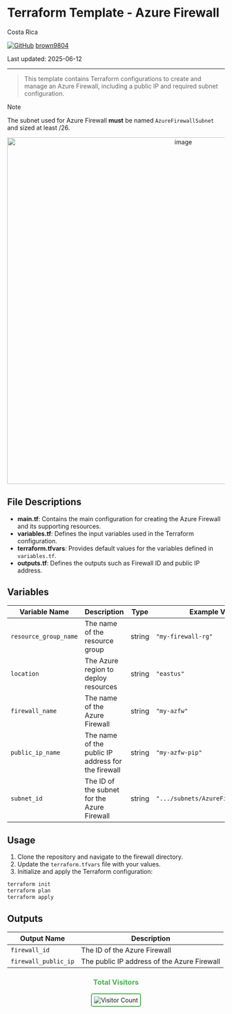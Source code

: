 # Terraform Template - Azure Firewall

Costa Rica

[![GitHub](https://img.shields.io/badge/--181717?logo=github&logoColor=ffffff)](https://github.com/)
[brown9804](https://github.com/brown9804)

Last updated: 2025-06-12

----------

> This template contains Terraform configurations to create and manage an Azure Firewall, including a public IP and required subnet configuration.

> [!NOTE]
> The subnet used for Azure Firewall **must** be named `AzureFirewallSubnet` and sized at least /26.

<p align="center">
    <img width="800" alt="image" src="https://github.com/user-attachments/assets/7614ce31-c57d-41ce-a9f2-307c29cb0f3d">
</p>



## File Descriptions

- **main.tf**: Contains the main configuration for creating the Azure Firewall and its supporting resources.
- **variables.tf**: Defines the input variables used in the Terraform configuration.
- **terraform.tfvars**: Provides default values for the variables defined in `variables.tf`.
- **outputs.tf**: Defines the outputs such as Firewall ID and public IP address.

## Variables

| Variable Name         | Description                                      | Type   | Example Value                |
|---------------------- |--------------------------------------------------|--------|-----------------------------|
| `resource_group_name` | The name of the resource group                   | string | `"my-firewall-rg"`          |
| `location`            | The Azure region to deploy resources             | string | `"eastus"`                  |
| `firewall_name`       | The name of the Azure Firewall                   | string | `"my-azfw"`                 |
| `public_ip_name`      | The name of the public IP address for the firewall | string | `"my-azfw-pip"`           |
| `subnet_id`           | The ID of the subnet for the Azure Firewall      | string | `".../subnets/AzureFirewallSubnet"` |

## Usage

1. Clone the repository and navigate to the firewall directory.
2. Update the `terraform.tfvars` file with your values.
3. Initialize and apply the Terraform configuration:

```bash
terraform init
terraform plan
terraform apply
```

## Outputs

| Output Name         | Description                                 |
|---------------------|---------------------------------------------|
| `firewall_id`       | The ID of the Azure Firewall                |
| `firewall_public_ip`| The public IP address of the Azure Firewall |

<div align="center">
  <h3 style="color: #4CAF50;">Total Visitors</h3>
  <img src="https://profile-counter.glitch.me/brown9804/count.svg" alt="Visitor Count" style="border: 2px solid #4CAF50; border-radius: 5px; padding: 5px;"/>
</div>

